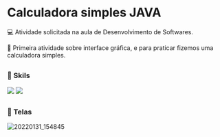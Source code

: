 # Calculadora simples JAVA

💻 Atividade solicitada na aula de Desenvolvimento de Softwares.

📌 Primeira atividade sobre interface gráfica, e para praticar fizemos uma calculadora simples.

##
### 🚀 Skils
<div>
  <img src="https://img.shields.io/badge/Java-ED8B00?style=for-the-badge&logo=java&logoColor=white">
  <img src="https://img.shields.io/badge/Eclipse-2C2255?style=for-the-badge&logo=eclipse&logoColor=white">
</div>

##
### 🎨 Telas
![20220131_154845](https://user-images.githubusercontent.com/79329906/151854306-9497683f-a34b-4404-beda-7e48b8d7d987.gif)
